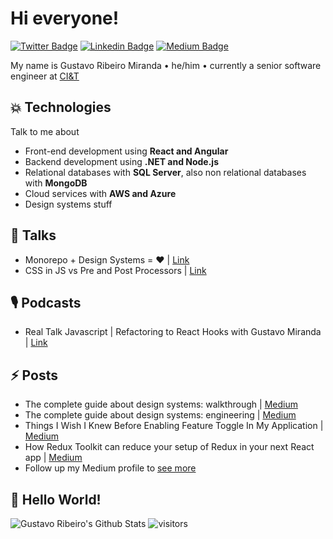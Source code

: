 <h1> Hi everyone! </h1>

[![Twitter Badge](https://img.shields.io/badge/-@gstvribs-1ca0f1?style=flat-square&labelColor=1ca0f1&logo=twitter&logoColor=white&link=https://twitter.com/gstvribs)](https://twitter.com/gstvribs) [![Linkedin Badge](https://img.shields.io/badge/-gstvribs-blue?style=flat-square&logo=Linkedin&logoColor=white&link=https://www.linkedin.com/in/gstvribs/)](https://www.linkedin.com/in/gstvribs/) [![Medium Badge](https://img.shields.io/badge/-@gstvribs-03a57a?style=flat-square&labelColor=000000&logo=Medium&link=https://medium.com/@gstvribs/)](https://medium.com/@gstvribs)

My name is Gustavo Ribeiro Miranda • he/him • currently a senior software engineer at [CI&T](https://ciandt.com/)

## 💥 Technologies
Talk to me about
- Front-end development using **React and Angular**
- Backend development using **.NET and Node.js**
- Relational databases with **SQL Server**, also non relational databases with **MongoDB**
- Cloud services with **AWS and Azure**
- Design systems stuff

## 🎤 Talks
* Monorepo + Design Systems = ❤ | [Link](https://www.youtube.com/watch?v=xo57BjNlcxI&ab_channel=ComunidadeReactBrasil)
* CSS in JS vs Pre and Post Processors | [Link](https://docs.google.com/presentation/d/1dP8gN-vckKZ5EJhMe7QnwsiYPwC2fBfqvimPBRiJL8k/edit?usp=sharing)

## 🎙️ Podcasts
* Real Talk Javascript | Refactoring to React Hooks with Gustavo Miranda | [Link](https://open.spotify.com/episode/2yplPmiiJ1x8YCJDj9hsT6?si=1CM2JiWAQ5a7jxtAe-gKRg)

## ⚡ Posts
* The complete guide about design systems: walkthrough | [Medium](https://medium.com/ci-t/the-complete-guide-about-design-systems-walkthrough-764f0b866bca)
* The complete guide about design systems: engineering | [Medium](https://medium.com/ci-t/the-complete-guide-about-design-systems-engineering-cd332cf520f2)
* Things I Wish I Knew Before Enabling Feature Toggle In My Application | [Medium](https://itnext.io/things-to-think-before-enabling-feature-toggle-in-your-application-91880373a0ed)
* How Redux Toolkit can reduce your setup of Redux in your next React app | [Medium](https://itnext.io/how-redux-toolkit-can-reduce-your-setup-of-redux-in-your-react-app-d87baab59268)
* Follow up my Medium profile to [see more](https://medium.com/@gstvribs)

## 🤔 Hello World!
![Gustavo Ribeiro's Github Stats](https://github-readme-stats.vercel.app/api?username=gstvribs&hide=["issues"]&show_icons=true)
![visitors](https://visitor-badge.glitch.me/badge?page_id=gstvribs.visitor-badge)

